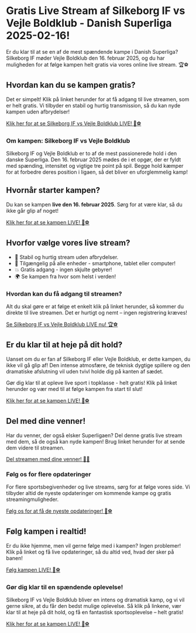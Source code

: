 # Gratis Live Stream af Silkeborg IF vs Vejle Boldklub - Danish Superliga 2025-02-16!

Er du klar til at se en af de mest spændende kampe i Danish Superliga? Silkeborg IF møder Vejle Boldklub den 16. februar 2025, og du har muligheden for at følge kampen helt gratis via vores online live stream. 🏆⚽

## Hvordan kan du se kampen gratis?

Det er simpelt! Klik på linket herunder for at få adgang til live streamen, som er helt gratis. Vi tilbyder en stabil og hurtig transmission, så du kan nyde kampen uden afbrydelser!

[Klik her for at se Silkeborg IF vs Vejle Boldklub LIVE! 🔴⚽](https://tinyurl.com/livestreamfreeo?st=Silkeborg+IF+vs+Vejle+Boldklub&si=ghc)

### Om kampen: Silkeborg IF vs Vejle Boldklub

Silkeborg IF og Vejle Boldklub er to af de mest passionerede hold i den danske Superliga. Den 16. februar 2025 mødes de i et opgør, der er fyldt med spænding, intensitet og vigtige tre point på spil. Begge hold kæmper for at forbedre deres position i ligaen, så det bliver en uforglemmelig kamp!

## Hvornår starter kampen?

Du kan se kampen **live den 16. februar 2025**. Sørg for at være klar, så du ikke går glip af noget!

[Klik her for at se kampen LIVE! 🎥⚽](https://tinyurl.com/livestreamfreeo?st=Silkeborg+IF+vs+Vejle+Boldklub&si=ghc)

## Hvorfor vælge vores live stream?

- 🔧 Stabil og hurtig stream uden afbrydelser.
- 📱 Tilgængelig på alle enheder - smartphone, tablet eller computer!
- 💥 Gratis adgang - ingen skjulte gebyrer!
- 🌍 Se kampen fra hvor som helst i verden!

### Hvordan kan du få adgang til streamen?

Alt du skal gøre er at følge et enkelt klik på linket herunder, så kommer du direkte til live streamen. Det er hurtigt og nemt – ingen registrering kræves!

[Se Silkeborg IF vs Vejle Boldklub LIVE nu! 🏆⚽](https://tinyurl.com/livestreamfreeo?st=Silkeborg+IF+vs+Vejle+Boldklub&si=ghc)

## Er du klar til at heje på dit hold?

Uanset om du er fan af Silkeborg IF eller Vejle Boldklub, er dette kampen, du ikke vil gå glip af! Den intense atmosfære, de teknisk dygtige spillere og den dramatiske afslutning vil uden tvivl holde dig på kanten af sædet.

Gør dig klar til at opleve live sport i topklasse - helt gratis! Klik på linket herunder og vær med til at følge kampen fra start til slut!

[Klik her for at se kampen LIVE! 🏅⚽](https://tinyurl.com/livestreamfreeo?st=Silkeborg+IF+vs+Vejle+Boldklub&si=ghc)

## Del med dine venner!

Har du venner, der også elsker Superligaen? Del denne gratis live stream med dem, så de også kan nyde kampen! Brug linket herunder for at sende dem videre til streamen.

[Del streamen med dine venner! 📲👥](https://tinyurl.com/livestreamfreeo?st=Silkeborg+IF+vs+Vejle+Boldklub&si=ghc)

### Følg os for flere opdateringer

For flere sportsbegivenheder og live streams, sørg for at følge vores side. Vi tilbyder altid de nyeste opdateringer om kommende kampe og gratis streamingmuligheder.

[Følg os for at få de nyeste opdateringer! 📅⚽](https://tinyurl.com/livestreamfreeo?st=Silkeborg+IF+vs+Vejle+Boldklub&si=ghc)

## Følg kampen i realtid!

Er du ikke hjemme, men vil gerne følge med i kampen? Ingen problemer! Klik på linket og få live opdateringer, så du altid ved, hvad der sker på banen!

[Følg kampen LIVE! 🚨⚽](https://tinyurl.com/livestreamfreeo?st=Silkeborg+IF+vs+Vejle+Boldklub&si=ghc)

### Gør dig klar til en spændende oplevelse!

Silkeborg IF vs Vejle Boldklub bliver en intens og dramatisk kamp, og vi vil gerne sikre, at du får den bedst mulige oplevelse. Så klik på linkene, vær klar til at heje på dit hold, og få en fantastisk sportsoplevelse – helt gratis!

[Klik her for at se kampen LIVE! 🎥⚽](https://tinyurl.com/livestreamfreeo?st=Silkeborg+IF+vs+Vejle+Boldklub&si=ghc)

